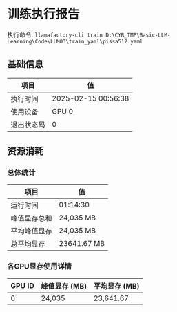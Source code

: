 # 训练执行报告
执行命令: `llamafactory-cli train D:\CYR_TMP\Basic-LLM-Learning\Code\LLM03\train_yaml\pissa512.yaml`
## 基础信息
| 项目        | 值                           |
|-------------|------------------------------|
| 执行时间    | 2025-02-15 00:56:38 |
| 使用设备    | GPU 0          |
| 退出状态码  | 0                   |

## 资源消耗
### 总体统计
| 项目             | 值                 |
|------------------|--------------------|
| 运行时间         | 01:14:30           |
| 峰值显存总和     | 24,035 MB          |
| 平均峰值显存     | 24,035 MB          |
| 总平均显存       | 23641.67 MB          |

### 各GPU显存使用详情
| GPU ID | 峰值显存 (MB) | 平均显存 (MB) |
|--------|---------------|---------------|
| 0      |        24,035 |     23,641.67 |
